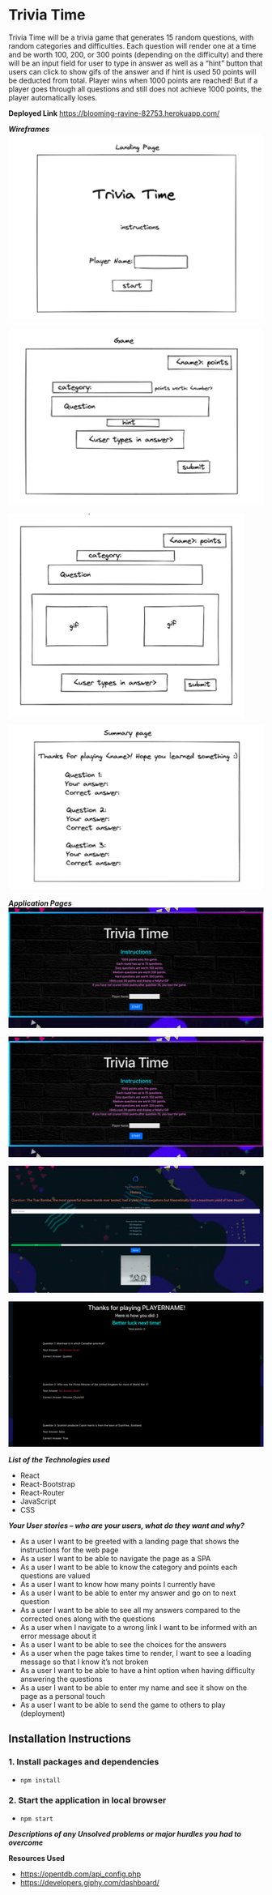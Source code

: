 # Trivia Time

Trivia Time will be a trivia game that generates 15 random questions, with random categories and difficulties. Each question will render one at a time and be worth 100, 200, or 300 points (depending on the difficulty) and there will be an input field for user to type in answer as well as a “hint” button that users can click to show gifs of the answer and if hint is used 50 points will be deducted from total. Player wins when 1000 points are reached! But if a player goes through all questions and still does not achieve 1000 points, the player automatically loses.

**Deployed Link**
https://blooming-ravine-82753.herokuapp.com/

**_Wireframes_**
![landing page](/public/wireframe-landing.png)

![game page](/public/wireframe-game.png)

![game with hint page](/public/wireframe-hint.png)

![summary page](/public/wireframe-summary.png)

**_Application Pages_**
![landing page](/public/landing.png)

![game page](/public/landing.png)

![game with hint page](/public/hint.png)

![summary page](/public/summary.png)

**_List of the Technologies used_**

- React
- React-Bootstrap
- React-Router
- JavaScript
- CSS

**_Your User stories – who are your users, what do they want and why?_**

- As a user I want to be greeted with a landing page that shows the instructions for the web page
- As a user I want to be able to navigate the page as a SPA
- As a user I want to be able to know the category and points each questions are valued
- As a user I want to know how many points I currently have
- As a user I want to be able to enter my answer and go on to next question
- As a user I want to be able to see all my answers compared to the corrected ones along with the questions
- As a user when I navigate to a wrong link I want to be informed with an error message about it
- As a user I want to be able to see the choices for the answers
- As a user when the page takes time to render, I want to see a loading message so that I know it’s not broken
- As a user I want to be able to have a hint option when having difficulty answering the questions
- As a user I want to be able to enter my name and see it show on the page as a personal touch
- As a user I want to be able to send the game to others to play (deployment)

## Installation Instructions

### 1. Install packages and dependencies

- `npm install`

### 2. Start the application in local browser

- `npm start`

**_Descriptions of any Unsolved problems or major hurdles you had to overcome_**

**Resources Used**

- https://opentdb.com/api_config.php
- https://developers.giphy.com/dashboard/
